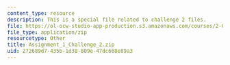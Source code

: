 ```yaml
---
content_type: resource
description: This is a special file related to challenge 2 files.
file: https://ol-ocw-studio-app-production.s3.amazonaws.com/courses/2-086-numerical-computation-for-mechanical-engineers-spring-2013/272689d7435b1d38809e47dc668e89a3_Assignment_1_Challenge_2.zip
file_type: application/zip
resourcetype: Other
title: Assignment_1_Challenge_2.zip
uid: 272689d7-435b-1d38-809e-47dc668e89a3
---
```

